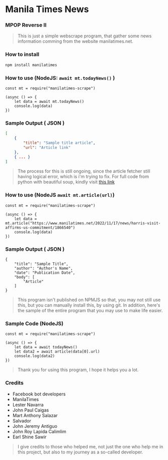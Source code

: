 # Manila Times News
### MPOP Reverse II


> This is just a simple webscrape program, that gather some news information comming from the website manilatimes.net.

### How to install
```Bash
npm install manilatimes
```

### How to use (**NodeJS:** ```await mt.todayNews()``` )
```NodeJS
const mt = require("manilatimes-scrape")

(async () => {
	let data = await mt.todayNews()
	console.log(data)
})

```

### Sample Output ( **JSON** )
```JSON
[
	{
		"title": "Sample title article",
		"url": "Article link"
	},
	{ ... }
]
```

> The process for this is still ongoing, since the article fetcher still having logical error, which is i'm trying to fix. For full code from python with beautiful soup, kindly visit [this link](https://github.com/RyannKim327/Its-Py/blob/main/WebScraping/manilatimes_scrape.py)

### How to use (**NodeJS** ```await mt.article(url)```)
```NodeJS
const mt = require("manilatimes-scrape")

(async () => {
	let data = mt.article("https://www.manilatimes.net/2022/11/17/news/harris-visit-affirms-us-commitment/1866540")
	console.log(data)
})

```

### Sample Output ( **JSON** )
```
{
	"title": "Sample Title",
	"author": "Author's Name",
	"date": "Publication Date",
	"body": [
		"Article"
	]
}
```
> This program isn't published on NPMJS so that, you may not still use this, but you can manually install this, by using git. In addition, here's the sample of the entire program that you may use to make life easier.

### Sample Code (**NodeJS**)
```NodeJS
const mt = require("manilatimes-scrape")

(async () => {
	let data = await todayNews()
	let data2 = await article(data[0].url)
	console.log(data2)
})
```

> Thank you for using this program, I hope it helps you a lot. 

### Credits
* Facebook bot developers
* ManilaTimes
* Lester Navarra
* John Paul Caigas
* Mart Anthony Salazar
* Salvador
* John Jeremy Antiguo
* John Roy Lapida Calimlim
* Earl Shine Sawir

> I give credits to those who helped me, not just the one who help me in this project, but also to my journey as a so-called developer.